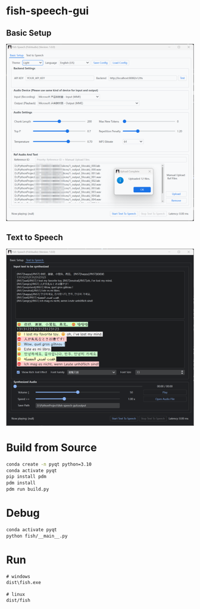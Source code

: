 # fish-speech-gui

## Basic Setup

<img src="fish/assets/example_1_basic.png" width="800" />

## Text to Speech

<img src="fish/assets/example_1_tts.png" width="800" />

# Build from Source

```bash
conda create -n pyqt python=3.10
conda activate pyqt
pip install pdm
pdm install
pdm run build.py
```

# Debug

```bash
conda activate pyqt
python fish/__main__.py
```

# Run

```
# windows
dist\fish.exe

# linux
dist/fish
```
